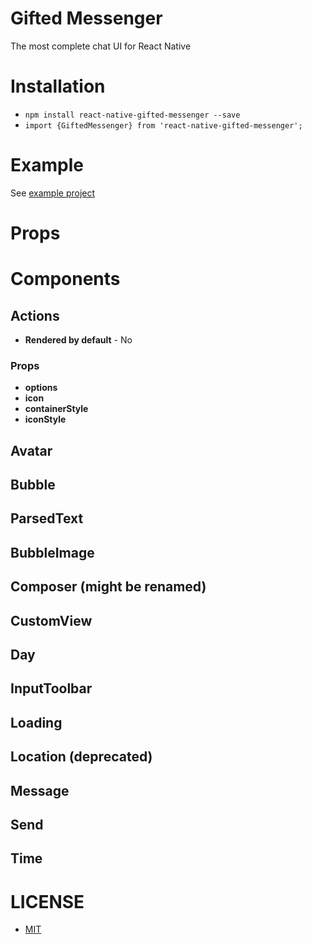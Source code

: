 # Gifted Messenger
The most complete chat UI for React Native

# Installation
- `npm install react-native-gifted-messenger --save`
- `import {GiftedMessenger} from 'react-native-gifted-messenger';`

# Example
See [example project](example/Example.js)

# Props

# Components
## Actions
- **Rendered by default** - No

### Props
- **options**
- **icon**
- **containerStyle**
- **iconStyle**

## Avatar
## Bubble
## ParsedText
## BubbleImage
## Composer (might be renamed)
## CustomView
## Day
## InputToolbar
## Loading
## Location (deprecated)
## Message
## Send
## Time


# LICENSE
- [MIT](LICENSE)
